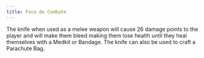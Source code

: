```yaml
---
title: Faca de Combate
---
```


The knife when used as a melee weapon will cause 26 damage points to the player
and will make them bleed making them lose health until they heal themselves with
a Medkit or Bandage. The knife can also be used to craft a Parachute Bag.
